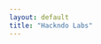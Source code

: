 ```yaml
---
layout: default
title: "Hackndo Labs"
---
```


<div style="height: 330px; width: 260px; margin: auto; margin-top: 100px;">
<div class="pixelart-to-css"></div></div>



